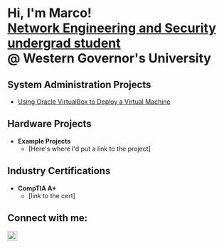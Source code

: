 <h1>Hi, I'm Marco! <br/>
  <a href="https://github.com/marcoquiles">Network Engineering and Security undergrad student</a><br/>
  @ Western Governor's University

<h2>System Administration Projects</h2>

- <a href="https://github.com/marcoquiles/VirtualBoxVMLab">Using Oracle VirtualBox to Deploy a Virtual Machine</a><br/>

<h2>Hardware Projects</h2>

- <b>Example Projects</b>
  - [Here's where I'd put a link to the project]

<h2>Industry Certifications</h2>

- <b>CompTIA A+</b>
  - [link to the cert]

<h2>Connect with me:</h2>

[<img align="left" alt="Marco Quiles | LinkedIn" width="22px" src="https://cdn.jsdelivr.net/npm/simple-icons@v3/icons/linkedin.svg" />][linkedin]


[linkedin]: https://linkedin.com/in/marcoquiles
